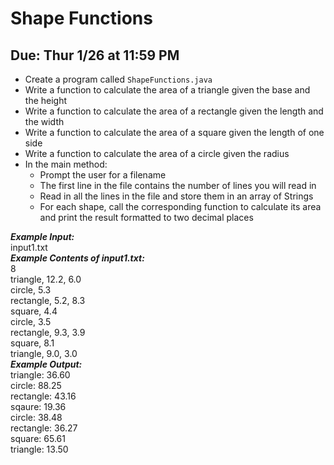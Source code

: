 # Shape Functions

## Due: Thur 1/26 at 11:59 PM

- Create a program called `ShapeFunctions.java`
- Write a function to calculate the area of a triangle given the base and the height
- Write a function to calculate the area of a rectangle given the length and the width
- Write a function to calculate the area of a square given the length of one side
- Write a function to calculate the area of a circle given the radius
- In the main method:
  - Prompt the user for a filename
  - The first line in the file contains the number of lines you will read in
  - Read in all the lines in the file and store them in an array of Strings
  - For each shape, call the corresponding function to calculate its area and print the result formatted to two decimal places

***Example Input:***\
input1.txt\
***Example Contents of input1.txt:***\
8\
triangle, 12.2, 6.0\
circle, 5.3\
rectangle, 5.2, 8.3\
square, 4.4\
circle, 3.5\
rectangle, 9.3, 3.9\
square, 8.1\
triangle, 9.0, 3.0\
***Example Output:***\
triangle: 36.60\
circle: 88.25\
rectangle: 43.16\
sqaure: 19.36\
circle: 38.48\
rectangle: 36.27\
square: 65.61\
triangle: 13.50
